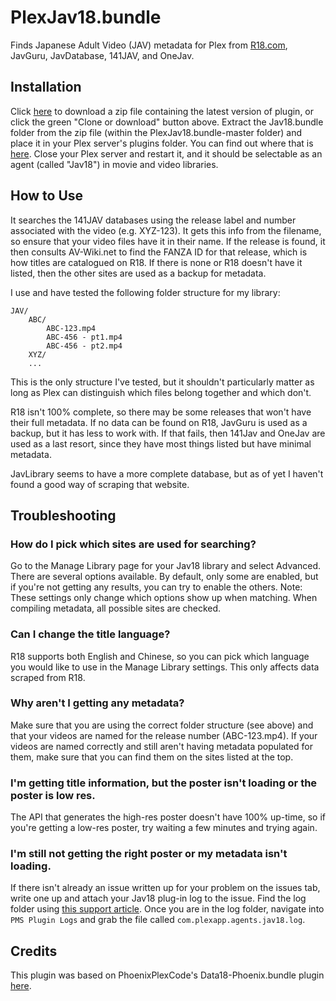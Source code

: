 # PlexJav18.bundle

Finds Japanese Adult Video (JAV) metadata for Plex from [R18.com](https://www.r18.com/), JavGuru, JavDatabase, 141JAV, and OneJav. 

## Installation
Click [here](https://github.com/alxpnt2/PlexJav18.bundle/archive/master.zip) to download a zip file containing the latest version of plugin, or click the green "Clone or download" button above. Extract the Jav18.bundle folder from the zip file (within the PlexJav18.bundle-master folder) and place it in your Plex server's plugins folder. You can find out where that is [here](https://support.plex.tv/articles/201106098-how-do-i-find-the-plug-ins-folder/). Close your Plex server and restart it, and it should be selectable as an agent (called "Jav18") in movie and video libraries.

## How to Use
It searches the 141JAV databases using the release label and number associated with the video (e.g. XYZ-123). It gets this info from the filename, so ensure that your video files have it in their name. If the release is found, it then consults AV-Wiki.net to find the FANZA ID for that release, which is how titles are catalogued on R18. If there is none or R18 doesn't have it listed, then the other sites are used as a backup for metadata.

I use and have tested the following folder structure for my library:

```
JAV/
    ABC/
        ABC-123.mp4
        ABC-456 - pt1.mp4
        ABC-456 - pt2.mp4
    XYZ/
    ...
```

This is the only structure I've tested, but it shouldn't particularly matter as long as Plex can distinguish which files belong together and which don't.

R18 isn't 100% complete, so there may be some releases that won't have their full metadata. If no data can be found on R18, JavGuru is used as a backup, but it has less to work with. If that fails, then 141Jav and OneJav are used as a last resort, since they have most things listed but have minimal metadata.

JavLibrary seems to have a more complete database, but as of yet I haven't found a good way of scraping that website.

## Troubleshooting
### How do I pick which sites are used for searching?
Go to the Manage Library page for your Jav18 library and select Advanced. There are several options available. By default, only some are enabled, but if you're not getting any results, you can try to enable the others. Note: These settings only change which options show up when matching. When compiling metadata, all possible sites are checked.

### Can I change the title language?
R18 supports both English and Chinese, so you can pick which language you would like to use in the Manage Library settings. This only affects data scraped from R18.

### Why aren't I getting any metadata?
Make sure that you are using the correct folder structure (see above) and that your videos are named for the release number (ABC-123.mp4). If your videos are named correctly and still aren't having metadata populated for them, make sure that you can find them on the sites listed at the top.

### I'm getting title information, but the poster isn't loading or the poster is low res.
The API that generates the high-res poster doesn't have 100% up-time, so if you're getting a low-res poster, try waiting a few minutes and trying again. 

### I'm still not getting the right poster or my metadata isn't loading.
If there isn't already an issue written up for your problem on the issues tab, write one up and attach your Jav18 plug-in log to the issue. Find the log folder using [this support article](https://support.plex.tv/articles/200250417-plex-media-server-log-files/). Once you are in the log folder, navigate into `PMS Plugin Logs` and grab the file called `com.plexapp.agents.jav18.log`.

## Credits
This plugin was based on PhoenixPlexCode's Data18-Phoenix.bundle plugin [here](https://github.com/PhoenixPlexCode/Data18-Phoenix.bundle).
